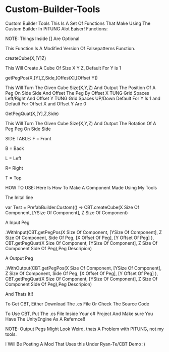 # Custom-Builder-Tools
Custom Builder Tools
This Is A Set Of Functions That Make Using The Custom Builder In PiTUNG Alot Eaiser!
Functions:

NOTE: Things Inside [] Are Optional

This Function Is A Modified Version Of Falsepatterns Function.
  
createCube(X,[Y]Z)

  This Will Create A Cube Of Size X Y Z, Default For Y is 1
  
  
getPegPos(X,[Y],Z,Side,[OffestX],[Offset Y])

  This Will Turn The Given Cube Size(X,Y,Z) 
  And Output The Position Of A Peg On Side Side And Offset The Peg By Offset X TUNG Grid Spaces Left/Right And Offset Y TUNG Grid Spaces UP/Down
  Default For Y Is 1 and Default For Offset X and Offset Y Are 0
  
  
GetPegQuat(X,[Y],Z,Side)

  This Will Turn The Given Cube Size(X,Y,Z) 
  And Output The Rotation Of A Peg Peg On Side Side
  
  
SIDE TABLE:
  F = Front
  
  B = Back
  
  L = Left
  
  R= Right
  
  T = Top
  

HOW TO USE:
Here Is How To Make A Component Made Using My Tools

The Inital line

  var Test = PrefabBuilder.Custom(() => CBT.createCube(X Size Of Component, [YSize Of Component], Z Size Of Component)
  
  
A Input Peg

  .WithInput(CBT.getPegPos(X Size Of Component, [YSize Of Component], Z Size Of Component, Side Of Peg, [X Offset Of Peg], [Y Offset Of Peg] ),  CBT.getPegQuat(X Size Of Component, [YSize Of Component], Z Size Of Component Side Of Peg),Peg Descripion)

A Output Peg

  .WithOutput(CBT.getPegPos(X Size Of Component, [YSize Of Component], Z Size Of Component, Side Of Peg, [X Offset Of Peg], [Y Offset Of Peg] ),  CBT.getPegQuat(X Size Of Component, [YSize Of Component], Z Size Of Component Side Of Peg),Peg Descripion)
  
  
And Thats It!!

To Get CBT, Either Download The .cs File Or Check The Source Code

To Use CBT, Put The .cs File Inside Your c# Project And Make sure You Have The UnityEngine As A Refernce!!

NOTE: Output Pegs Might Look Weird, thats A Problem with PiTUNG, not my tools.

I Will Be Posting A Mod That Uses this Under Ryan-Te/CBT Demo :)

  
